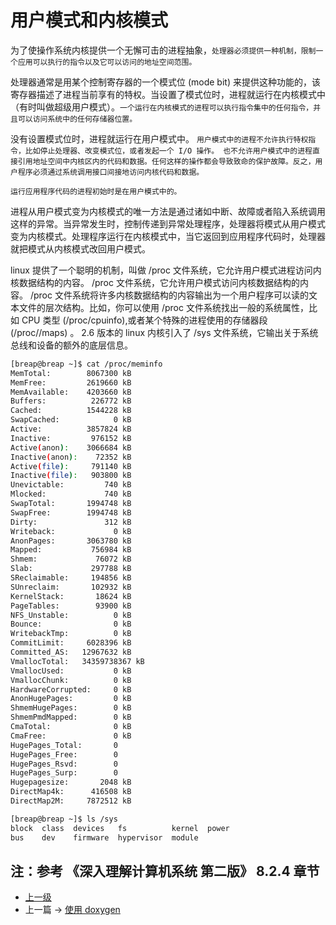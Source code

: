 # 用户模式和内核模式

为了使操作系统内核提供一个无懈可击的进程抽象，```处理器必须提供一种机制，限制一个应用可以执行的指令以及它可以访问的地址空间范围。```

处理器通常是用某个控制寄存器的一个模式位 (mode bit) 来提供这种功能的，该寄存器描述了进程当前享有的特权。当设置了模式位时，进程就运行在内核模式中（有时叫做超级用户模式）。```一个运行在内核模式的进程可以执行指令集中的任何指令，并且可以访问系统中的任何存储器位置。```

没有设置模式位时，进程就运行在用户模式中。 ```用户模式中的进程不允许执行特权指令，比如停止处理器、改变模式位，或者发起一个 I/O 操作。 也不允许用户模式中的进程直接引用地址空间中内核区内的代码和数据。任何这样的操作都会导致致命的保护故障。反之，用户程序必须通过系统调用接口间接地访问内核代码和数据。```

```highlight
运行应用程序代码的进程初始时是在用户模式中的。
```
 进程从用户模式变为内核模式的唯一方法是通过诸如中断、故障或者陷入系统调用这样的异常。当异常发生时，控制传递到异常处理程序，处理器将模式从用户模式变为内核模式。处理程序运行在内核模式中，当它返回到应用程序代码时，处理器就把模式从内核模式改回用户模式。

 linux 提供了一个聪明的机制，叫做 /proc 文件系统，它允许用户模式进程访问内核数据结构的内容。 /proc 文件系统，它允许用户模式访问内核数据结构的内容。 /proc 文件系统将许多内核数据结构的内容输出为一个用户程序可以读的文本文件的层次结构。比如，你可以使用 /proc 文件系统找出一般的系统属性，比如 CPU 类型 (/proc/cpuinfo),或者某个特殊的进程使用的存储器段 (/proc/<process id>/maps) 。 2.6 版本的 linux 内核引入了 /sys 文件系统，它输出关于系统总线和设备的额外的底层信息。

```sh
[breap@breap ~]$ cat /proc/meminfo
MemTotal:        8067300 kB
MemFree:         2619660 kB
MemAvailable:    4203660 kB
Buffers:          226772 kB
Cached:          1544228 kB
SwapCached:            0 kB
Active:          3857824 kB
Inactive:         976152 kB
Active(anon):    3066684 kB
Inactive(anon):    72352 kB
Active(file):     791140 kB
Inactive(file):   903800 kB
Unevictable:         740 kB
Mlocked:             740 kB
SwapTotal:       1994748 kB
SwapFree:        1994748 kB
Dirty:               312 kB
Writeback:             0 kB
AnonPages:       3063780 kB
Mapped:           756984 kB
Shmem:             76072 kB
Slab:             297788 kB
SReclaimable:     194856 kB
SUnreclaim:       102932 kB
KernelStack:       18624 kB
PageTables:        93900 kB
NFS_Unstable:          0 kB
Bounce:                0 kB
WritebackTmp:          0 kB
CommitLimit:     6028396 kB
Committed_AS:   12967632 kB
VmallocTotal:   34359738367 kB
VmallocUsed:           0 kB
VmallocChunk:          0 kB
HardwareCorrupted:     0 kB
AnonHugePages:         0 kB
ShmemHugePages:        0 kB
ShmemPmdMapped:        0 kB
CmaTotal:              0 kB
CmaFree:               0 kB
HugePages_Total:       0
HugePages_Free:        0
HugePages_Rsvd:        0
HugePages_Surp:        0
Hugepagesize:       2048 kB
DirectMap4k:      416508 kB
DirectMap2M:     7872512 kB
```

```sh
[breap@breap ~]$ ls /sys
block  class  devices   fs          kernel  power
bus    dev    firmware  hypervisor  module
```

注：参考 《深入理解计算机系统 第二版》 8.2.4 章节
---
- [上一级](README.md)
- 上一篇 -> [使用 doxygen  ](useDoxygen.md)
